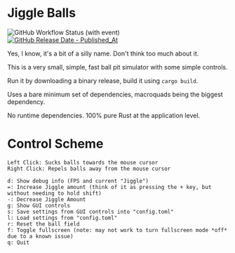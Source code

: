 # Jiggle Balls

![GitHub Workflow Status (with event)](https://img.shields.io/github/actions/workflow/status/hyperfocusaurus/jiggleballs/rust.yml)
[
![GitHub Release Date - Published_At](https://img.shields.io/github/release-date/hyperfocusaurus/jiggleballs?link=https%3A%2F%2Fgithub.com%2Fhyperfocusaurus%2Fjiggleballs%2Freleases%2Flatest&link=https%3A%2F%2Fgithub.com%2Fhyperfocusaurus%2Fjiggleballs%2Freleases%2Flatest)
](https://github.com/hyperfocusaurus/jiggleballs/releases/latest)

Yes, I know, it's a bit of a silly name.  Don't think too much about it.

This is a very small, simple, fast ball pit simulator with some simple controls.

Run it by downloading a binary release, build it using `cargo build`.

Uses a bare minimum set of dependencies, macroquads being the biggest dependency.

No runtime dependencies.  100% pure Rust at the application level.

# Control Scheme

```
Left Click: Sucks balls towards the mouse cursor
Right Click: Repels balls away from the mouse cursor

d: Show debug info (FPS and current "Jiggle")
=: Increase Jiggle amount (think of it as pressing the + key, but without needing to hold shift)
-: Decrease Jiggle Amount
g: Show GUI controls
s: Save settings from GUI controls into "config.toml"
l: Load settings from "config.toml"
r: Reset the ball field
f: Toggle fullscreen (note: may not work to turn fullscreen mode *off* due to a known issue)
q: Quit
```
